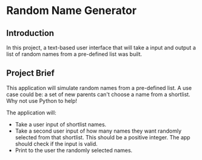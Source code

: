 # Random Name Generator

## Introduction 
In this project, a text-based user interface that will take a input and output a list of random names from a pre-defined list was built. 

## Project Brief
This application will simulate random names from a pre-defined list. A use case could be: a set of new parents can't choose a name from a shortlist. Why not use Python to help! 

The application will: 
- Take a user input of shortlist names.
- Take a second user input of how many names they want randomly selected from that shortlist. This should be a positive integer. The app should check if the input is valid.
- Print to the user the randomly selected names. 